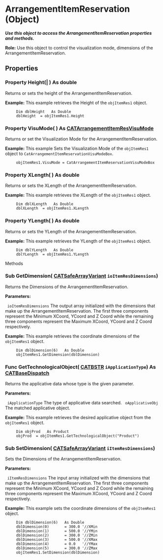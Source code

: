 # ArrangementItemReservation (Object)

**_Use this object to access the ArrangementItemReservation properties and methods._**

**Role:** Use this object to control the visualization mode, dimensions of the ArrangementItemReservation.

## Properties

### Property **Height**(| ) As double

   Returns or sets the height of the ArrangementItemReservation.

**Example:**      This example retrieves the Height of the `objItemRes1` object.

```VBScript
     Dim dblHeight   As Double
     dblHeight  = objItemRes1.Height

```

### Property **VisuMode**( ) As [CATArrangementItemResVisuMode](../CATArrangementInterfaces/enum_CATArrangementItemResVisuMode_171619.md)

   Returns or set the Visualization Mode for the ArrangementItemReservation.

**Example:**      This example Sets the Visualization Mode of the `objItemRes1` object to ` CatArrangementItemReservationVisuModeBox `.

```VBScript
     objItemRes1.VisuMode = CatArrangementItemReservationVisuModeBox

```

### Property **XLength**( ) As double

   Returns or sets the XLength of the ArrangementItemReservation.

**Example:**      This example retrieves the XLength of the `objItemRes1` object.

```VBScript
     Dim dblXLength   As Double
     dblXLength  = objItemRes1.XLength

```

### Property **YLength**( ) As double

   Returns or sets the YLength of the ArrangementItemReservation.

**Example:**      This example retrieves the YLength of the `objItemRes1` object.

```VBScript
     Dim dblYLength   As Double
     dblYLength  = objItemRes1.YLength

```

Methods

### Sub **GetDimension**( [CATSafeArrayVariant](../System/typedef_CATSafeArrayVariant_73843.md)  `ioItemResDimensions`)

   Returns the Dimensions of the ArrangementItemReservation.

**Parameters:**

` ioItemResDimensions`      The output array initialized with the dimensions that make up the ArrangementItemReservation. The first three components represent the Minimum XCoord, YCoord and Z Coord while the remaining three components represent the Maximum XCoord, YCoord and Z Coord respectively.

**Example:**      This example retrieves the coordinate dimensions of the `objItemRes1` object.

```VBScript
     Dim dblDimension(6)   As Double
     objItemRes1.GetDimension(dblDimension)

```

### Func **GetTechnologicalObject**( [CATBSTR](../System/typedef_CATBSTR_8129.md)  `iApplicationType`) As [CATBaseDispatch](../System/interface_CATBaseDispatch_45333.md)

   Returns the applicative data whose type is the given parameter.

**Parameters:**

` iApplicationType`      The type of applicative data searched.
` oApplicativeObj`      The matched applicative object.

**Example:**      This example retrieves the desired applicative object from the `objItemRes1` object.

```VBScript
     Dim objProd   As Product
     objProd  = objItemRes1.GetTechnologicalObject("Product")

```

### Sub **SetDimension**( [CATSafeArrayVariant](../System/typedef_CATSafeArrayVariant_73843.md)  `iItemResDimensions`)

   Sets the Dimensions of the ArrangementItemReservation.

**Parameters:**

` iItemResDimensions`      The input array initialized with the dimensions that make up the ArrangementItemReservation. The first three components represent the Minimum XCoord, YCoord and Z Coord while the remaining three components represent the Maximum XCoord, YCoord and Z Coord respectively.

**Example:**      This example sets the coordinate dimensions of the `objItemRes1` object.

```VBScript
     Dim dblDimension(6)   As Double
     dblDimension(0)       = 300.0 '//XMin
     dblDimension(1)       = 500.0 '//YMin
     dblDimension(2)       = 300.0 '//ZMin
     dblDimension(3)       = 500.0 '//XMax
     dblDimension(4)       = 0.0   '//YMax
     dblDimension(5)       = 300.0 '//ZMax
     objItemRes1.SetDimension(dblDimension)

```